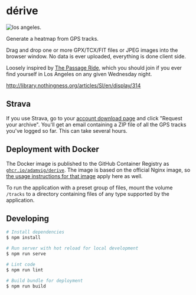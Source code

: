 # dérive

![los angeles.](http://i.imgur.com/Asf744D.jpg)

Generate a heatmap from GPS tracks.

Drag and drop one or more GPX/TCX/FIT files or JPEG images into the browser
window. No data is ever uploaded, everything is done client side.

Loosely inspired by [The Passage Ride](http://thepassageride.com), which you
should join if you ever find yourself in Los Angeles on any given Wednesday
night.

http://library.nothingness.org/articles/SI/en/display/314

## Strava

If you use Strava, go to your
[account download page](https://www.strava.com/athlete/delete_your_account)
and click "Request your archive". You'll get an email containing a ZIP
file of all the GPS tracks you've logged so far. This can take several hours.

## Deployment with Docker

The Docker image is published to the GitHub Container Registry as
[`ghcr.io/adamvig/derive`](https://github.com/users/AdamVig/packages/container/package/derive). The image is based on
the official Nginx image, so [the usage instructions for that
image](https://github.com/docker-library/docs/tree/master/nginx#how-to-use-this-image) apply here as well.

To run the application with a preset group of files, mount the volume `/tracks` to a directory containing files of any
type supported by the application.

## Developing

```bash
# Install dependencies
$ npm install

# Run server with hot reload for local development
$ npm run serve

# Lint code
$ npm run lint

# Build bundle for deployment
$ npm run build
```
